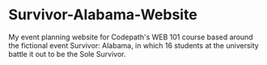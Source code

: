 # Survivor-Alabama-Website
My event planning website for Codepath's WEB 101 course based around the fictional event Survivor: Alabama, in which 16 students at the university battle it out to be the Sole Survivor.
